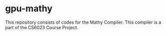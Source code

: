 # gpu-mathy

This repository consists of codes for the Mathy Compiler. This compiler is a part of the CS6023 Course Project.
